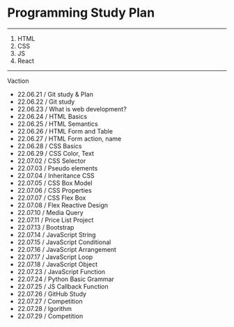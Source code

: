 # Programming Study Plan

---

1. HTML
2. CSS
3. JS
4. React

---

Vaction

- 22.06.21 / Git study & Plan
- 22.06.22 / Git study
- 22.06.23 / What is web development?
- 22.06.24 / HTML Basics
- 22.06.25 / HTML Semantics
- 22.06.26 / HTML Form and Table
- 22.06.27 / HTML Form action, name
- 22.06.28 / CSS Basics
- 22.06.29 / CSS Color, Text
- 22.07.02 / CSS Selector
- 22.07.03 / Pseudo elements
- 22.07.04 / Inheritance CSS
- 22.07.05 / CSS Box Model
- 22.07.06 / CSS Properties
- 22.07.07 / CSS Flex Box
- 22.07.08 / Flex Reactive Design
- 22.07.10 / Media Query
- 22.07.11 / Price List Project
- 22.07.13 / Bootstrap
- 22.07.14 / JavaScript String
- 22.07.15 / JavaScript Conditional
- 22.07.16 / JavaScript Arrangement
- 22.07.17 / JavaScript Loop 
- 22.07.18 / JavaScript Object
- 22.07.23 / JavaScript Function
- 22.07.24 / Python Basic Grammar
- 22.07.25 / JS Callback Function
- 22.07.26 / GitHub Study
- 22.07.27 / Competition
- 22.07.28 / lgorithm
- 22.07.29 / Competition
